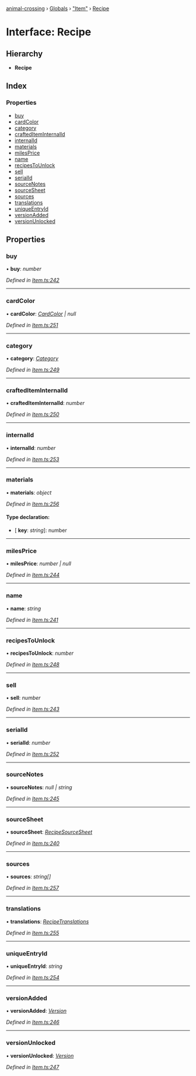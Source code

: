 [animal-crossing](../README.md) › [Globals](../globals.md) › ["Item"](../modules/_item_.md) › [Recipe](_item_.recipe.md)

# Interface: Recipe

## Hierarchy

* **Recipe**

## Index

### Properties

* [buy](_item_.recipe.md#buy)
* [cardColor](_item_.recipe.md#cardcolor)
* [category](_item_.recipe.md#category)
* [craftedItemInternalId](_item_.recipe.md#craftediteminternalid)
* [internalId](_item_.recipe.md#internalid)
* [materials](_item_.recipe.md#materials)
* [milesPrice](_item_.recipe.md#milesprice)
* [name](_item_.recipe.md#name)
* [recipesToUnlock](_item_.recipe.md#recipestounlock)
* [sell](_item_.recipe.md#sell)
* [serialId](_item_.recipe.md#serialid)
* [sourceNotes](_item_.recipe.md#sourcenotes)
* [sourceSheet](_item_.recipe.md#sourcesheet)
* [sources](_item_.recipe.md#sources)
* [translations](_item_.recipe.md#translations)
* [uniqueEntryId](_item_.recipe.md#uniqueentryid)
* [versionAdded](_item_.recipe.md#versionadded)
* [versionUnlocked](_item_.recipe.md#versionunlocked)

## Properties

###  buy

• **buy**: *number*

*Defined in [Item.ts:242](https://github.com/Norviah/animal-crossing/blob/577801d/module/types/Item.ts#L242)*

___

###  cardColor

• **cardColor**: *[CardColor](../enums/_item_.cardcolor.md) | null*

*Defined in [Item.ts:251](https://github.com/Norviah/animal-crossing/blob/577801d/module/types/Item.ts#L251)*

___

###  category

• **category**: *[Category](../enums/_item_.category.md)*

*Defined in [Item.ts:249](https://github.com/Norviah/animal-crossing/blob/577801d/module/types/Item.ts#L249)*

___

###  craftedItemInternalId

• **craftedItemInternalId**: *number*

*Defined in [Item.ts:250](https://github.com/Norviah/animal-crossing/blob/577801d/module/types/Item.ts#L250)*

___

###  internalId

• **internalId**: *number*

*Defined in [Item.ts:253](https://github.com/Norviah/animal-crossing/blob/577801d/module/types/Item.ts#L253)*

___

###  materials

• **materials**: *object*

*Defined in [Item.ts:256](https://github.com/Norviah/animal-crossing/blob/577801d/module/types/Item.ts#L256)*

#### Type declaration:

* \[ **key**: *string*\]: number

___

###  milesPrice

• **milesPrice**: *number | null*

*Defined in [Item.ts:244](https://github.com/Norviah/animal-crossing/blob/577801d/module/types/Item.ts#L244)*

___

###  name

• **name**: *string*

*Defined in [Item.ts:241](https://github.com/Norviah/animal-crossing/blob/577801d/module/types/Item.ts#L241)*

___

###  recipesToUnlock

• **recipesToUnlock**: *number*

*Defined in [Item.ts:248](https://github.com/Norviah/animal-crossing/blob/577801d/module/types/Item.ts#L248)*

___

###  sell

• **sell**: *number*

*Defined in [Item.ts:243](https://github.com/Norviah/animal-crossing/blob/577801d/module/types/Item.ts#L243)*

___

###  serialId

• **serialId**: *number*

*Defined in [Item.ts:252](https://github.com/Norviah/animal-crossing/blob/577801d/module/types/Item.ts#L252)*

___

###  sourceNotes

• **sourceNotes**: *null | string*

*Defined in [Item.ts:245](https://github.com/Norviah/animal-crossing/blob/577801d/module/types/Item.ts#L245)*

___

###  sourceSheet

• **sourceSheet**: *[RecipeSourceSheet](../enums/_item_.recipesourcesheet.md)*

*Defined in [Item.ts:240](https://github.com/Norviah/animal-crossing/blob/577801d/module/types/Item.ts#L240)*

___

###  sources

• **sources**: *string[]*

*Defined in [Item.ts:257](https://github.com/Norviah/animal-crossing/blob/577801d/module/types/Item.ts#L257)*

___

###  translations

• **translations**: *[RecipeTranslations](_item_.recipetranslations.md)*

*Defined in [Item.ts:255](https://github.com/Norviah/animal-crossing/blob/577801d/module/types/Item.ts#L255)*

___

###  uniqueEntryId

• **uniqueEntryId**: *string*

*Defined in [Item.ts:254](https://github.com/Norviah/animal-crossing/blob/577801d/module/types/Item.ts#L254)*

___

###  versionAdded

• **versionAdded**: *[Version](../enums/_item_.version.md)*

*Defined in [Item.ts:246](https://github.com/Norviah/animal-crossing/blob/577801d/module/types/Item.ts#L246)*

___

###  versionUnlocked

• **versionUnlocked**: *[Version](../enums/_item_.version.md)*

*Defined in [Item.ts:247](https://github.com/Norviah/animal-crossing/blob/577801d/module/types/Item.ts#L247)*
